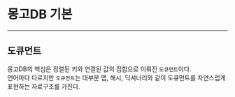 # 몽고DB 기본 

---

## 도큐먼트

몽고DB의 핵심은 정렬된 키와 연결된 값의 집합으로 이뤄진 `도큐먼트`이다.<br>
언어마다 다르지만 `도큐먼트`는 대부분 맵, 해시, 딕셔너리와 같이 도큐먼트를 자연스럽게 표현하는 자료구조를 가진다.